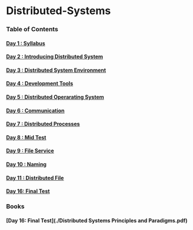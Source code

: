 # Distributed-Systems
### Table of Contents

#### [Day    1 : Syllabus](./README.md)
#### [Day    2 : Introducing Distributed System](./README.md)
#### [Day    3 : Distributed System Environment](./README.md)
#### [Day    4 : Development Tools](./README.md)
#### [Day    5 : Distributed Operarating System](./README.md)
#### [Day    6 : Communication](./README.md)
#### [Day    7 : Distributed Processes](./README.md)
#### [Day    8 : Mid Test](./README.md)
#### [Day    9 : File Service](./README.md)
#### [Day  10 : Naming](./README.md)
#### [Day  11 : Distributed File](./README.md)
#### [Day  16:  Final Test](./README.md)

### Books
#### [Day  16:  Final Test](./Distributed Systems Principles and Paradigms.pdf)
